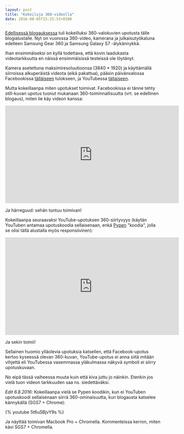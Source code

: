 ```yaml
---
layout: post
title: "Kokeiluja 360-videolla"
date: 2016-08-05T15:25:53+0300
---
```


[Edellisessä blogauksessa](http://www.infocrea.fi/blogi/2016/08/kokeiluja-360-kuvalla/) tuli kokeilluksi 360-valokuvien upotusta tälle blogialustalle. Nyt on vuorossa 360-video, kamerana ja julkaisutyökaluna edelleen Samsung Gear 360 ja Samsung Galaxy S7 -älykännykkä.<!--more-->

Ihan ensimmäiseksi on kyllä todettava, että kovin laadukasta videotarkkuutta en näissä ensimmäisissä testeissä ole löytänyt.

Kamera asetettuna maksimiresoluutioonsa (3840 * 1920) ja käyttämällä siirroissa alkuperäistä videota (eikä pakattua), pääsin päivänvalossa Facebookissa [tälläiseen](https://www.facebook.com/jarmo.lahti/videos/vb.531562962/10153810050317963/) tulokseen, ja YouTubessa [tällaiseen](https://youtu.be/5t6uSBjvY9s).

Mutta kokeillaanpa miten upotukset toimivat. Facebookissa ei tänne tehty still-kuvan upotus tuonut mukanaan 360-toiminnallisuutta (vrt. se edellinen blogaus), miten lie käy videon kanssa:

<iframe src="https://www.facebook.com/plugins/video.php?href=https%3A%2F%2Fwww.facebook.com%2Fjarmo.lahti%2Fvideos%2F10153810050317963%2F&show_text=0&width=560" width="560" height="315" style="border:none;overflow:hidden" scrolling="no" frameborder="0" allowTransparency="true" allowFullScreen="true"></iframe> 

Ja härreguud: sehän tuntuu toimivan!

Kokeillaanpa seuraavaksi YouTube-upotuksen 360-siirtyvyys (käytän YouTuben antamaa upotuskoodia sellaisenaan, enkä [Pypen](http://www.pyppe.fi/) "koodia", jolla se olisi tällä alustalla myös responsiivinen):

<iframe width="560" height="315" src="https://www.youtube.com/embed/5t6uSBjvY9s" frameborder="0" allowfullscreen></iframe> 

Ja sekin toimii! 

Sellainen huomio ylläolevia upotuksia katsellen, että Facebook-upotus kertoo kyseessä olevan 360-kuvan, YouTube-upotus ei anna siitä mitään vihjettä eli YouTubessa vasemmassa yläkulmassa näkyvä symboli ei siirry upotuskuvaan. 

No eipä tässä vaiheessa muuta kuin että kiva juttu jo näinkin. Etenkin jos vielä tuon videon tarkkuuden saa ns. siedettäväksi.

*Edit 6.8.2016*: Kokeillaanpa vielä se Pypen koodikin, kun ei YouTuben upotuskoodi sellaisenaan siirrä 360-ominaisuutta, kun blogausta katselee kännykällä (SGS7 + Chrome):

{% youtube 5t6uSBjvY9s %}

Ja näyttää toimivan Macbook Pro + Chromella. Kommenteissa kerron, miten kävi SGS7 + Chromella. 